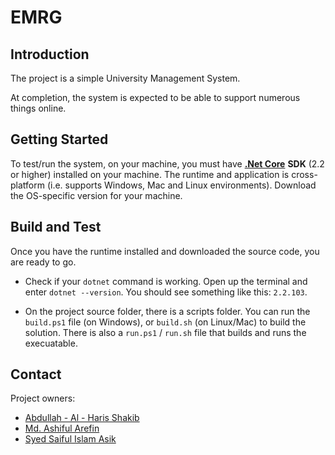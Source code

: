 # EMRG

## Introduction

The project is a simple University Management System.

At completion, the system is expected to be able to support numerous things online.

## Getting Started

To test/run the system, on your machine, you must have [**.Net Core**](https://dotnet.microsoft.com/download) **SDK** (2.2 or higher) installed on your machine. The runtime and application is cross-platform (i.e. supports Windows, Mac and Linux environments). Download the OS-specific version for your machine.

## Build and Test

Once you have the runtime installed and downloaded the source code, you are ready to go.

+ Check if your `dotnet` command is working. Open up the terminal and enter `dotnet --version`. You should see something like this: `2.2.103`.

+ On the project source folder, there is a scripts folder. You can run the `build.ps1` file (on Windows), or `build.sh` (on Linux/Mac) to build the solution. There is also a `run.ps1` / `run.sh` file that builds and runs the execuatable.

## Contact

Project owners:

+ [Abdullah - Al - Haris Shakib](mailto:skb50bd@gmail.com)
+ [Md. Ashiful Arefin](mailto:arefin.ashiful@gmail.com)
+ [Syed Saiful Islam Asik](mailto:syed@example.com)